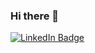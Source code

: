 ### Hi there 👋

<div id="badges">
<a href="https://www.linkedin.com/in/joshua-chio/" >
  <img src="https://img.shields.io/badge/LinkedIn-blue?style=for-the-badge&logo=linkedin&logoColor=white" alt="LinkedIn Badge"/>
<a />
</div>
